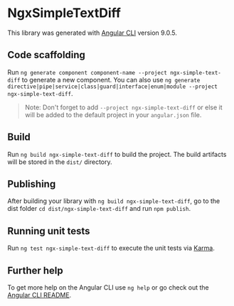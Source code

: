 # NgxSimpleTextDiff

This library was generated with [Angular CLI](https://github.com/angular/angular-cli) version 9.0.5.

## Code scaffolding

Run `ng generate component component-name --project ngx-simple-text-diff` to generate a new component. You can also use `ng generate directive|pipe|service|class|guard|interface|enum|module --project ngx-simple-text-diff`.
> Note: Don't forget to add `--project ngx-simple-text-diff` or else it will be added to the default project in your `angular.json` file. 

## Build

Run `ng build ngx-simple-text-diff` to build the project. The build artifacts will be stored in the `dist/` directory.

## Publishing

After building your library with `ng build ngx-simple-text-diff`, go to the dist folder `cd dist/ngx-simple-text-diff` and run `npm publish`.

## Running unit tests

Run `ng test ngx-simple-text-diff` to execute the unit tests via [Karma](https://karma-runner.github.io).

## Further help

To get more help on the Angular CLI use `ng help` or go check out the [Angular CLI README](https://github.com/angular/angular-cli/blob/master/README.md).
